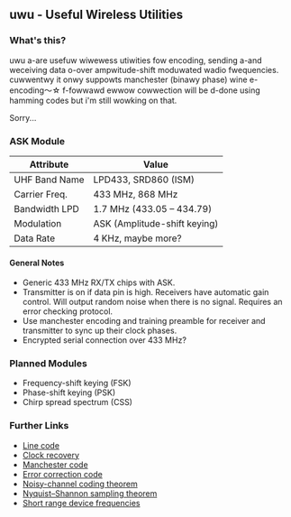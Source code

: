 ## uwu - Useful Wireless Utilities

### What's this?

uwu a-are usefuw wiwewess utiwities fow encoding, sending
a-and weceiving data o-over ampwitude-shift moduwated wadio
fwequencies. cuwwentwy it onwy suppowts manchester (binawy
phase) wine e-encoding〜☆  f-fowwawd ewwow cowwection will
be d-done using hamming codes but i'm still wowking on that.

Sorry...

### ASK Module

| Attribute     |  Value                       |
| ------------- | ---------------------------- |
| UHF Band Name | LPD433, SRD860 (ISM)         |
| Carrier Freq. | 433 MHz, 868 MHz             |
| Bandwidth LPD | 1.7 MHz (433.05 – 434.79)    |
| Modulation    | ASK (Amplitude-shift keying) |
| Data Rate     | 4 KHz, maybe more?           |

#### General Notes

- Generic 433 MHz RX/TX chips with ASK.
- Transmitter is on if data pin is high. Receivers have
  automatic gain control. Will output random noise when
  there is no signal. Requires an error checking protocol.
- Use manchester encoding and training preamble for receiver
  and transmitter to sync up their clock phases.
- Encrypted serial connection over 433 MHz?

### Planned Modules

- Frequency-shift keying (FSK)
- Phase-shift keying (PSK)
- Chirp spread spectrum (CSS)

### Further Links

- [Line code](https://en.wikipedia.org/wiki/Line_code)
- [Clock recovery](https://en.wikipedia.org/wiki/Clock_recovery)
- [Manchester code](https://en.wikipedia.org/wiki/Manchester_code)
- [Error correction code](https://en.wikipedia.org/wiki/Error_correction_code)
- [Noisy-channel coding theorem](https://en.wikipedia.org/wiki/Noisy-channel_coding_theorem)
- [Nyquist–Shannon sampling theorem](https://en.wikipedia.org/wiki/Nyquist%E2%80%93Shannon_sampling_theorem)
- [Short range device frequencies](https://de.wikipedia.org/wiki/Short_Range_Device#Frequenzen)
